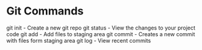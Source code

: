 # Git Commands

git init - Create a new git repo
git status - View the changes to your project code
git add - Add files to staging area
git commit - Creates a new commit with files form staging area
git log - View recent commits
